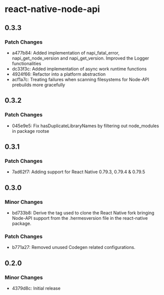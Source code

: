 # react-native-node-api

## 0.3.3

### Patch Changes

- a477b84: Added implementation of napi_fatal_error, napi_get_node_version and napi_get_version. Improved the Logger functionalities
- dc33f3c: Added implementation of async work runtime functions
- 4924f66: Refactor into a platform abstraction
- acf1a7c: Treating failures when scanning filesystems for Node-API prebuilds more gracefully

## 0.3.2

### Patch Changes

- 045e9e5: Fix hasDuplicateLibraryNames by filtering out node_modules in package rootse

## 0.3.1

### Patch Changes

- 7ad62f7: Adding support for React Native 0.79.3, 0.79.4 & 0.79.5

## 0.3.0

### Minor Changes

- bd733b8: Derive the tag used to clone the React Native fork bringing Node-API support from the .hermesversion file in the react-native package.

### Patch Changes

- b771a27: Removed unused Codegen related configurations.

## 0.2.0

### Minor Changes

- 4379d8c: Initial release
